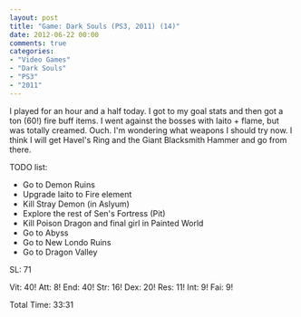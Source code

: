 ```yaml
---
layout: post
title: "Game: Dark Souls (PS3, 2011) (14)"
date: 2012-06-22 00:00
comments: true
categories:
- "Video Games"
- "Dark Souls"
- "PS3"
- "2011"
---
```


I played for an hour and a half today. I got to my goal stats and
then got a ton (60!) fire buff items. I went against the bosses
with Iaito + flame, but was totally creamed. Ouch. I'm wondering
what weapons I should try now. I think I will get Havel's Ring and
the Giant Blacksmith Hammer and go from there.

TODO list:
- Go to Demon Ruins
- Upgrade Iaito to Fire element
- Kill Stray Demon (in Aslyum)
- Explore the rest of Sen's Fortress (Pit)
- Kill Poison Dragon and final girl in Painted World
- Go to Abyss
- Go to New Londo Ruins
- Go to Dragon Valley

SL:  71

Vit: 40!
Att:  8!
End: 40!
Str: 16!
Dex: 20!
Res: 11!
Int:  9!
Fai:  9!

Total Time: 33:31
